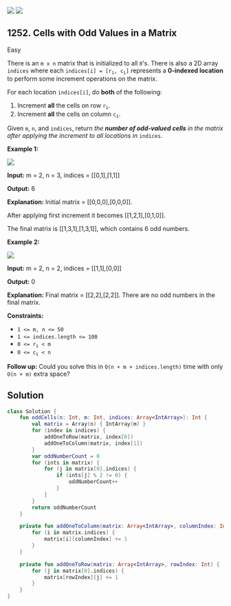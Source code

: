 [![](https://img.shields.io/github/stars/javadev/LeetCode-in-Kotlin?label=Stars&style=flat-square)](https://github.com/javadev/LeetCode-in-Kotlin)
[![](https://img.shields.io/github/forks/javadev/LeetCode-in-Kotlin?label=Fork%20me%20on%20GitHub%20&style=flat-square)](https://github.com/javadev/LeetCode-in-Kotlin/fork)

## 1252\. Cells with Odd Values in a Matrix

Easy

There is an `m x n` matrix that is initialized to all `0`'s. There is also a 2D array `indices` where each <code>indices[i] = [r<sub>i</sub>, c<sub>i</sub>]</code> represents a **0-indexed location** to perform some increment operations on the matrix.

For each location `indices[i]`, do **both** of the following:

1.  Increment **all** the cells on row <code>r<sub>i</sub></code>.
2.  Increment **all** the cells on column <code>c<sub>i</sub></code>.

Given `m`, `n`, and `indices`, return _the **number of odd-valued cells** in the matrix after applying the increment to all locations in_ `indices`.

**Example 1:**

![](https://assets.leetcode.com/uploads/2019/10/30/e1.png)

**Input:** m = 2, n = 3, indices = \[\[0,1],[1,1]]

**Output:** 6

**Explanation:** Initial matrix = \[\[0,0,0],[0,0,0]].

After applying first increment it becomes [[1,2,1],[0,1,0]].

The final matrix is [[1,3,1],[1,3,1]], which contains 6 odd numbers. 

**Example 2:**

![](https://assets.leetcode.com/uploads/2019/10/30/e2.png)

**Input:** m = 2, n = 2, indices = \[\[1,1],[0,0]]

**Output:** 0

**Explanation:** Final matrix = \[\[2,2],[2,2]]. There are no odd numbers in the final matrix. 

**Constraints:**

*   `1 <= m, n <= 50`
*   `1 <= indices.length <= 100`
*   <code>0 <= r<sub>i</sub> < m</code>
*   <code>0 <= c<sub>i</sub> < n</code>

**Follow up:** Could you solve this in `O(n + m + indices.length)` time with only `O(n + m)` extra space?

## Solution

```kotlin
class Solution {
    fun oddCells(n: Int, m: Int, indices: Array<IntArray>): Int {
        val matrix = Array(n) { IntArray(m) }
        for (index in indices) {
            addOneToRow(matrix, index[0])
            addOneToColumn(matrix, index[1])
        }
        var oddNumberCount = 0
        for (ints in matrix) {
            for (j in matrix[0].indices) {
                if (ints[j] % 2 != 0) {
                    oddNumberCount++
                }
            }
        }
        return oddNumberCount
    }

    private fun addOneToColumn(matrix: Array<IntArray>, columnIndex: Int) {
        for (i in matrix.indices) {
            matrix[i][columnIndex] += 1
        }
    }

    private fun addOneToRow(matrix: Array<IntArray>, rowIndex: Int) {
        for (j in matrix[0].indices) {
            matrix[rowIndex][j] += 1
        }
    }
}
```